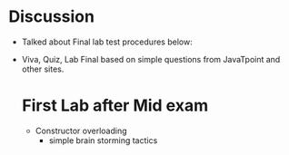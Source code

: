 # Discussion 
* Talked about Final lab test procedures below:
* Viva, Quiz, Lab Final based on simple questions from JavaTpoint and other sites.

  # First Lab after Mid exam
  * Constructor overloading
    * simple brain storming tactics 

